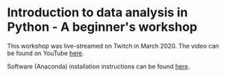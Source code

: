 # Introduction to data analysis in Python - A beginner's workshop

This workshop was live-streamed on Twitch in March 2020. The video can be found on YouTube [here](https://www.youtube.com/watch?v=7IsFmtvBOyc).

Software (Anaconda) installation instructions can be found [here](https://github.com/frfeng/IMSE586/blob/master/Anaconda_Installation.pdf).
